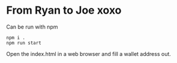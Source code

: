 # From Ryan to Joe xoxo

Can be run with npm
```
npm i .
npm run start
```

Open the index.html in a web browser and fill a wallet address out.